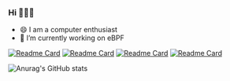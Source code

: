 ### Hi 👋👋👋

- 😄 I am a computer enthusiast
- 🔭 I’m currently working on eBPF

[![Readme Card](https://github-readme-stats.vercel.app/api/pin/?username=haozhuoD&repo=JKXS-OS)](https://github.com/haozhuoD/JKXS-OS)
[![Readme Card](https://github-readme-stats.vercel.app/api/pin/?username=haozhuoD&repo=HIDS-eBPF)](https://github.com/haozhuoD/HIDS-eBPF)
[![Readme Card](https://github-readme-stats.vercel.app/api/pin/?username=haozhuoD&repo=ZirconMIPS)](https://github.com/haozhuoD/ZirconMIPS)
[![Readme Card](https://github-readme-stats.vercel.app/api/pin/?username=haozhuoD&repo=bpftrace-detect-syscalltable_hook)](https://github.com/haozhuoD/bpftrace-detect-syscalltable_hook)

![Anurag's GitHub stats](https://github-readme-stats.vercel.app/api?username=haozhuoD&show_icons=true&theme=transparent)


<!--

[![Top Langs](https://github-readme-stats.vercel.app/api/top-langs/?username=haozhuoD)](https://github.com/haozhuoD/github-readme-stats)

**haozhuoD/haozhuoD** is a ✨ _special_ ✨ repository because its `README.md` (this file) appears on your GitHub profile.

Here are some ideas to get you started:

- 🔭 I’m currently working on ...
- 🌱 I’m currently learning ...
- 👯 I’m looking to collaborate on ...
- 🤔 I’m looking for help with ...
- 💬 Ask me about ...
- 📫 How to reach me: ...
- 😄 Pronouns: ...
- ⚡ Fun fact: ...
-->
